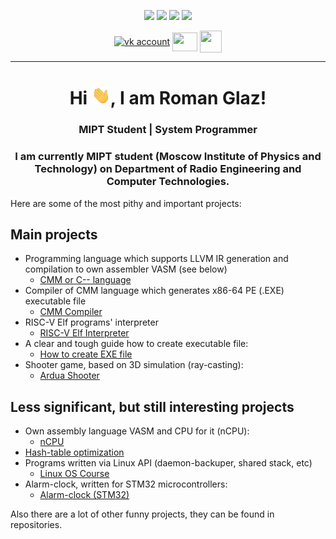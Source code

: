 <p align="center">
    <img src="https://img.shields.io/badge/Age-18-blue" />
    <img src="https://img.shields.io/badge/Focus-System%20Programming-darkgreen" />
    <img src="https://img.shields.io/badge/Lives-Russia-darkblue" />
    <img src="https://img.shields.io/badge/Languages-English%20%26%20Russian-red" />
</p>

<p align="center">
    <a href="https://vk.com/vokerlee" target="blank"><img align="center" src="https://cdn.icon-icons.com/icons2/306/PNG/512/VK-Icon_33969.png" alt="vk account" height="40" width="40" /></a>
    <a href = "mailto: vokerlee@gmail.com"><img align="center" src="https://upload.wikimedia.org/wikipedia/commons/7/7e/Gmail_icon_%282020%29.svg" height="30" width="40" /></a>
    <a href = "https://telegram.me/vokerlee"><img align="center" src="https://upload.wikimedia.org/wikipedia/commons/thumb/8/82/Telegram_logo.svg/512px-Telegram_logo.svg.png" height="35" width="35" /></a>
</p>

<hr>

<h1 align="center">Hi <img src="https://raw.githubusercontent.com/ABSphreak/ABSphreak/master/gifs/Hi.gif" width="30px">, I am Roman Glaz! </h1>
<h3 align="center">MIPT Student | System Programmer </h3>

<h3 align="center">I am currently MIPT student (Moscow Institute of Physics and Technology) on Department of Radio Engineering and Computer Technologies.</h3>

Here are some of the most pithy and important projects:

## Main projects

* Programming language which supports LLVM IR generation and compilation to own assembler VASM (see below)
    * [CMM or C-- language](https://github.com/Vokerlee/CMM-Language)
* Compiler of CMM language which generates x86-64 PE (.EXE) executable file
    * [CMM Compiler](https://github.com/Vokerlee/CMM-Compiler)
* RISC-V Elf programs' interpreter
    * [RISC-V Elf Interpreter](https://github.com/Vokerlee/RISC-V-ELF-Interpreter)
* A clear and tough guide how to create executable file:
    * [How to create EXE file](https://github.com/Vokerlee/Create-EXE-in-20-minutes)
* Shooter game, based on 3D simulation (ray-casting):
    * [Ardua Shooter](https://github.com/Vokerlee/ArduaShooter)

## Less significant, but still interesting projects
* Own assembly language VASM and CPU for it (nCPU):
    * [nCPU](https://github.com/Vokerlee/Compiler-technologies/tree/master/nCPU)
* [Hash-table optimization](https://github.com/Vokerlee/Assembly/tree/master/5.2.%20Hash-table's%20optimization)
* Programs written via Linux API (daemon-backuper, shared stack, etc)
    * [Linux OS Course](https://github.com/Vokerlee/Linux-OS-Course)
* Alarm-clock, written for STM32 microcontrollers:
    * [Alarm-clock (STM32)](https://github.com/Vokerlee/Alarm-Clock-STM32)

Also there are a lot of other funny projects, they can be found in repositories.
